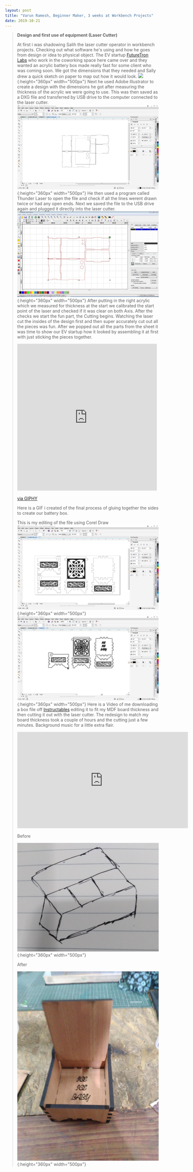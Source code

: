 ```yaml
---
layout: post
title: "Varun Ramesh, Beginner Maker, 3 weeks at Workbench Projects"
date: 2019-10-21
---
```

>
>**Design and first use of equipment (Laser Cutter)**
>
>At first i was shadowing Salih the laser cutter operator in workbench projects. Checking out what software he's using and how he goes from design or idea to physical object. The EV startup [FutureTron Labs](https://futuretronlabs.in/) who work in the coworking space here came over and they wanted an acrylic battery box made really fast for some client who  was coming soon. We got the dimensions that they needed and Sally drew a quick sketch on paper to map out how it would look. 
>![](/Images/Week04/sketch.jpg){:height="360px" width="500px"}
>Next he used Adobe Illustrator to create a design with the dimensions he got after measuring the thickness of the acrylic we were going to use. This was then saved as a DXG file and transferred by USB drive to the computer connected to the laser cutter. 
>![](/Images/Week04/bb2.jpg){:height="360px" width="500px"} 
>He then used a program called Thunder Laser to open the file and check if all the lines werent drawn twice or had any open ends. Next we saved the file to the USB drive again and plugged it directly into the laser cutter. 
>![](/Images/Week04/bb.jpg){:height="360px" width="500px"}
>After putting in the right acrylic which we measured for thickness at the start we calibrated the start point of the laser and checked if it was clear on both Axis. After the checks we start the fun part, the Cutting begins. Watching the laser cut the insides of the design first and then super accurately cut out all the pieces was fun. After we popped out all the parts from the sheet it was time to show our EV startup how it looked by assembling it at first with just sticking the pieces together. 
>
><iframe src="https://giphy.com/embed/cO2NUE0yOpAEHs4QG3" width="458" height="480" frameBorder="0" class="giphy-embed" allowFullScreen></iframe><p><a href="https://giphy.com/gifs/cO2NUE0yOpAEHs4QG3">via GIPHY</a></p>
>
>Here is a GIF i created of the final process of gluing together the sides to create our battery box.
>
>This is my editing of the file using Corel Draw
>![](/Images/Week04/jb.jpg){:height="360px" width="500px"}
![](/Images/Week04/jb2.jpg){:height="360px" width="500px"}
>Here is a Video of me downloading a box file off [Instructables](https://www.instructables.com/id/Laser-Cut-Jewelry-Box/)
>editing it to fit my MDF board thickness and then cutting it out with the laser cutter. The redesign to match my board thickness took a couple of hours and the cutting just a few minutes. Background music for a little extra flair.
>
><iframe width="560" height="315" src="https://www.youtube.com/embed/zHN5rGnsAMg" frameborder="0" allow="accelerometer; autoplay; encrypted-media; gyroscope; picture-in-picture" allowfullscreen></iframe>
>
>Before
>
>![](/Images/Week03/BoxSketch.jpg){:height="360px" width="500px"}
>
>After
>
>![](/Images/Week03/FinishedBox.jpg){:height="360px" width="500px"}
>

